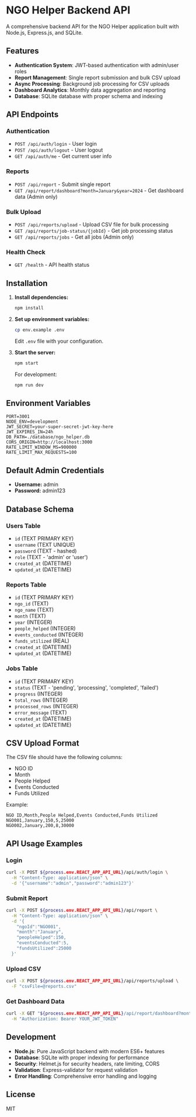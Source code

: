 # NGO Helper Backend API

A comprehensive backend API for the NGO Helper application built with Node.js, Express.js, and SQLite.

## Features

- **Authentication System**: JWT-based authentication with admin/user roles
- **Report Management**: Single report submission and bulk CSV upload
- **Async Processing**: Background job processing for CSV uploads
- **Dashboard Analytics**: Monthly data aggregation and reporting
- **Database**: SQLite database with proper schema and indexing

## API Endpoints

### Authentication
- `POST /api/auth/login` - User login
- `POST /api/auth/logout` - User logout
- `GET /api/auth/me` - Get current user info

### Reports
- `POST /api/report` - Submit single report
- `GET /api/report/dashboard?month=January&year=2024` - Get dashboard data (Admin only)

### Bulk Upload
- `POST /api/reports/upload` - Upload CSV file for bulk processing
- `GET /api/reports/job-status/{jobId}` - Get job processing status
- `GET /api/reports/jobs` - Get all jobs (Admin only)

### Health Check
- `GET /health` - API health status

## Installation

1. **Install dependencies:**
   ```bash
   npm install
   ```

2. **Set up environment variables:**
   ```bash
   cp env.example .env
   ```
   Edit `.env` file with your configuration.

3. **Start the server:**
   ```bash
   npm start
   ```

   For development:
   ```bash
   npm run dev
   ```

## Environment Variables

```env
PORT=3001
NODE_ENV=development
JWT_SECRET=your-super-secret-jwt-key-here
JWT_EXPIRES_IN=24h
DB_PATH=./database/ngo_helper.db
CORS_ORIGIN=http://localhost:3000
RATE_LIMIT_WINDOW_MS=900000
RATE_LIMIT_MAX_REQUESTS=100
```

## Default Admin Credentials

- **Username:** admin
- **Password:** admin123

## Database Schema

### Users Table
- `id` (TEXT PRIMARY KEY)
- `username` (TEXT UNIQUE)
- `password` (TEXT - hashed)
- `role` (TEXT - 'admin' or 'user')
- `created_at` (DATETIME)
- `updated_at` (DATETIME)

### Reports Table
- `id` (TEXT PRIMARY KEY)
- `ngo_id` (TEXT)
- `ngo_name` (TEXT)
- `month` (TEXT)
- `year` (INTEGER)
- `people_helped` (INTEGER)
- `events_conducted` (INTEGER)
- `funds_utilized` (REAL)
- `created_at` (DATETIME)
- `updated_at` (DATETIME)

### Jobs Table
- `id` (TEXT PRIMARY KEY)
- `status` (TEXT - 'pending', 'processing', 'completed', 'failed')
- `progress` (INTEGER)
- `total_rows` (INTEGER)
- `processed_rows` (INTEGER)
- `error_message` (TEXT)
- `created_at` (DATETIME)
- `updated_at` (DATETIME)

## CSV Upload Format

The CSV file should have the following columns:
- NGO ID
- Month
- People Helped
- Events Conducted
- Funds Utilized

Example:
```csv
NGO ID,Month,People Helped,Events Conducted,Funds Utilized
NGO001,January,150,5,25000
NGO002,January,200,8,30000
```

## API Usage Examples

### Login
```bash
curl -X POST ${process.env.REACT_APP_API_URL}/api/auth/login \
  -H "Content-Type: application/json" \
  -d '{"username":"admin","password":"admin123"}'
```

### Submit Report
```bash
curl -X POST ${process.env.REACT_APP_API_URL}/api/report \
  -H "Content-Type: application/json" \
  -d '{
    "ngoId":"NGO001",
    "month":"January",
    "peopleHelped":150,
    "eventsConducted":5,
    "fundsUtilized":25000
  }'
```

### Upload CSV
```bash
curl -X POST ${process.env.REACT_APP_API_URL}/api/reports/upload \
  -F "csvFile=@reports.csv"
```

### Get Dashboard Data
```bash
curl -X GET "${process.env.REACT_APP_API_URL}/api/report/dashboard?month=January&year=2024" \
  -H "Authorization: Bearer YOUR_JWT_TOKEN"
```

## Development

- **Node.js**: Pure JavaScript backend with modern ES6+ features
- **Database**: SQLite with proper indexing for performance
- **Security**: Helmet.js for security headers, rate limiting, CORS
- **Validation**: Express-validator for request validation
- **Error Handling**: Comprehensive error handling and logging

## License

MIT
